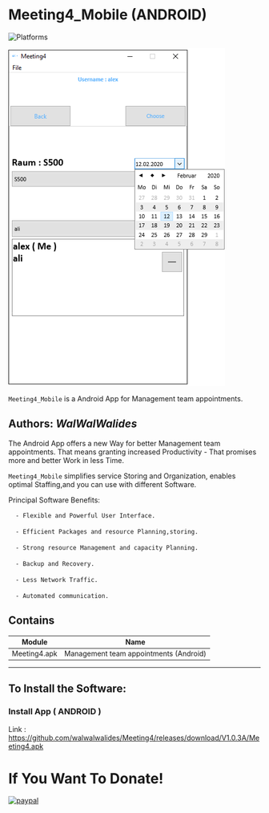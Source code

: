 # Meeting4_Mobile (ANDROID)
![Platforms](https://img.shields.io/badge/Supported%20platforms-ANDROID-BLUE.svg)

![](Meeting4_Mobile.png)

`Meeting4_Mobile` is a Android App for Management team appointments.


**Authors:**  *WalWalWalides*
------

The Android App offers a new Way for better Management team appointments. That means granting increased Productivity - That promises more and better Work in less Time.

`Meeting4_Mobile` simplifies service Storing and Organization, enables optimal Staffing,and you can use with different Software.






Principal Software Benefits:

      - Flexible and Powerful User Interface.

      - Efficient Packages and resource Planning,storing.

      - Strong resource Management and capacity Planning.      
      
      - Backup and Recovery.
      
      - Less Network Traffic.
      
      - Automated communication.


    
    


## Contains

| Module | Name | 
| --- | --- |
|Meeting4.apk|Management team appointments (Android)|


------

## To Install the Software:

### Install App ( ANDROID ) 

Link : https://github.com/walwalwalides/Meeting4/releases/download/V1.0.3A/Meeting4.apk


# If You Want To Donate!

[![paypal](https://www.paypalobjects.com/en_US/i/btn/btn_donateCC_LG.gif)](https://www.paypal.com/cgi-bin/webscr?cmd=_s-xclick&hosted_button_id=Y79F36A9BGLHS&source=url)


